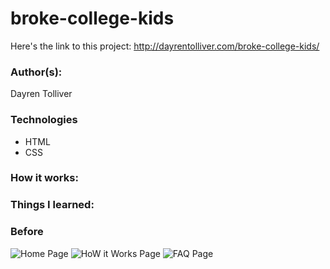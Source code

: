 # broke-college-kids

Here's the link to this project: http://dayrentolliver.com/broke-college-kids/

### Author(s):
Dayren Tolliver

### Technologies
* HTML
* CSS

### How it works:


### Things I learned:

### Before

![Home Page](https://media.giphy.com/media/jtQRHYCZPZeRPpU10f/giphy.gif)
![HoW it Works Page](https://media.giphy.com/media/eJRJTuSWLNBrMF0DQP/giphy.gif)
![FAQ Page](https://media.giphy.com/media/Ss6S5rz0uZ0DPAapM8/giphy.gif)
